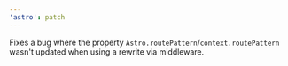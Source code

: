 ```yaml
---
'astro': patch
---
```


Fixes a bug where the property `Astro.routePattern`/`context.routePattern` wasn't updated when using a rewrite via middleware.
